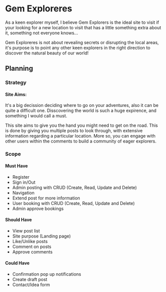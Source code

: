 # Gem Exploreres

As a keen explorer myself, I believe Gem Explorers is the ideal site to visit if your looking for a new location to visit that has a little something extra about it, something not everyone knows...

Gem Exploreres is not about revealing secrets or disrupting the local areas, it's purpose is to point any other keen explorers in the right direction to discover the natural beauty of our world!

## Planning 

### Strategy

#### Site Aims:

It's a big decission deciding where to go on your adventures, also it can be quite a difficult one. Disscovering the world is such a huge expirence, and something I would call a must.

This site aims to give you the hand you might need to get on the road. This is done by giving you multiple posts to look through, with extensive information regarding a particular location. More so, you can engage with other users within the comments to build a community of eager explorers.

### Scope

#### Must Have

* Register
* Sign in/Out
* Admin posting with CRUD (Create, Read, Update and Delete)
* Navigation
* Extend post for more information
* User booking with CRUD (Create, Read, Update and Delete)
* Admin approve bookings

#### Should Have 

* View post list
* Site purpose (Landing page)
* Like/Unlike posts
* Comment on posts
* Approve comments

#### Could Have

* Confirmation pop up notifications
* Create draft post
* Contact/Idea form